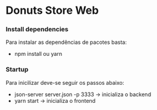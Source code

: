 # Donuts Store Web

### Install dependencies

Para instalar as dependências de pacotes basta:

- npm install ou yarn

### Startup

Para inicilizar deve-se seguir os passos abaixo:

- json-server server.json -p 3333 -> inicializa o backend
- yarn start -> inicializa o frontend
